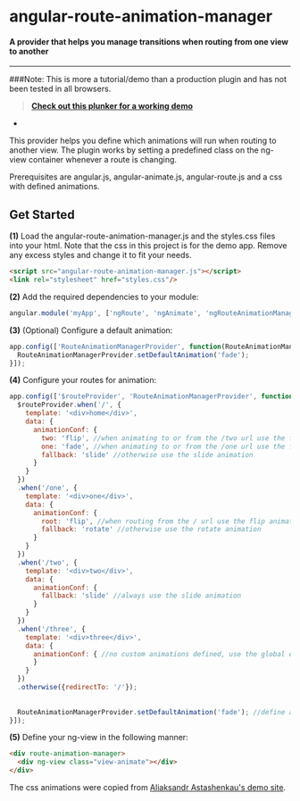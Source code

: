 # angular-route-animation-manager

#### A provider that helps you manage transitions when routing from one view to another
----
###Note: This is more a tutorial/demo than a production plugin and has not been tested in all browsers.

>**[Check out this plunker for a working demo](http://plnkr.co/edit/vECalSypioxL1sFFTjjt?p=preview)**
-

This provider helps you define which animations will run when routing to another view.
The plugin works by setting a predefined class on the ng-view container whenever a route is changing.

Prerequisites are angular.js, angular-animate.js, angular-route.js and a css with defined animations.

## Get Started
**(1)** Load the angular-route-animation-manager.js and the styles.css files into your html.
Note that the css in this project is for the demo app. Remove any excess styles and change it to fit your needs.
```html
<script src="angular-route-animation-manager.js"></script>
<link rel="stylesheet" href="styles.css"/>
```


**(2)** Add the required dependencies to your module: 
>
```javascript
angular.module('myApp', ['ngRoute', 'ngAnimate', 'ngRouteAnimationManager']);
```

**(3)** (Optional) Configure a default animation:
```javascript
app.config(['RouteAnimationManagerProvider', function(RouteAnimationManagerProvider) {
  RouteAnimationManagerProvider.setDefaultAnimation('fade');
}]);
```

**(4)** Configure your routes for animation:
```javascript
app.config(['$routeProvider', 'RouteAnimationManagerProvider', function($routeProvider, RouteAnimationManagerProvider) {
  $routeProvider.when('/', {
    template: '<div>home</div>',
    data: {
      animationConf: {
        two: 'flip', //when animating to or from the /two url use the flip animation
        one: 'fade', //when animating to or from the /one url use the fade animation
        fallback: 'slide' //otherwise use the slide animation
      }
    }
  })
  .when('/one', {
    template: '<div>one</div>',
    data: {
      animationConf: {
        root: 'flip', //when routing from the / url use the flip animation
        fallback: 'rotate' //otherwise use the rotate animation
      }
    }
  })
  .when('/two', {
    template: '<div>two</div>',
    data: {
      animationConf: {
        fallback: 'slide' //always use the slide animation
      }
    }
  }) 
  .when('/three', {
    template: '<div>three</div>',
    data: {
      animationConf: { //no custom animations defined, use the global default
      }
    }
  }) 
  .otherwise({redirectTo: '/'});
  
  
  RouteAnimationManagerProvider.setDefaultAnimation('fade'); //define a global default animation
}]);
```

**(5)** Define your ng-view in the following manner:
```html
<div route-animation-manager>
  <div ng-view class="view-animate"></div>
</div>
```


The css animations were copied from <a href="http://dfsq.github.io/ngView-animation-effects/app"> Aliaksandr Astashenkau's demo site</a>.
